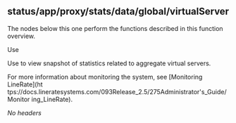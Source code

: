 ## status/app/proxy/stats/data/global/virtualServer

The nodes below this one perform the functions described in this function
overview.

Use

Use to view snapshot of statistics related to aggregate virtual servers.

For more information about monitoring the system, see [Monitoring LineRate](ht
tps://docs.lineratesystems.com/093Release_2.5/275Administrator's_Guide/Monitor
ing_LineRate).

_No headers_

